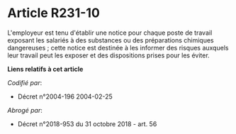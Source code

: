 # Article R231-10

L'employeur est tenu d'établir une notice pour chaque poste de travail exposant les salariés à des substances ou des
préparations chimiques dangereuses ; cette notice est destinée à les informer des risques auxquels leur travail peut les
exposer et des dispositions prises pour les éviter.

**Liens relatifs à cet article**

_Codifié par_:

  - Décret n°2004-196 2004-02-25

_Abrogé par_:

  - Décret n°2018-953 du 31 octobre 2018 - art. 56
